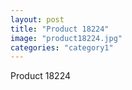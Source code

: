 ```yaml
---
layout: post
title: "Product 18224"
image: "product18224.jpg"
categories: "category1"
---
```

Product 18224
